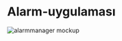# Alarm-uygulaması
![alarmmanager mockup](https://github.com/sahberkun/Alarm-uygulamasi/assets/127740853/6cc1ef9d-e59a-411b-a8fc-0611151fdc6c)
